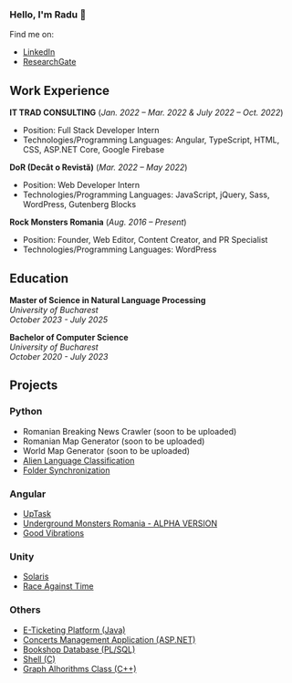 ### Hello, I'm Radu 👋

Find me on:
- [LinkedIn](https://www.linkedin.com/in/radu-ioan-mihai/)
- [ResearchGate](https://www.researchgate.net/profile/Radu-Ioan-Mihai)

## Work Experience

**IT TRAD CONSULTING**
(*Jan. 2022 – Mar. 2022 & July 2022 – Oct. 2022*)
- Position: Full Stack Developer Intern
- Technologies/Programming Languages: Angular, TypeScript, HTML, CSS, ASP.NET Core, Google Firebase

**DoR (Decât o Revistă)**
(*Mar. 2022 – May 2022*)
- Position: Web Developer Intern
- Technologies/Programming Languages: JavaScript, jQuery, Sass, WordPress, Gutenberg Blocks 

**Rock Monsters Romania**
(*Aug. 2016 – Present*)
- Position: Founder, Web Editor, Content Creator, and PR Specialist
- Technologies/Programming Languages: WordPress

## Education

**Master of Science in Natural Language Processing** \
*University of Bucharest* \
*October 2023 - July 2025*  

**Bachelor of Computer Science** \
*University of Bucharest* \
*October 2020 - July 2023* 

## Projects

### Python
- Romanian Breaking News Crawler (soon to be uploaded)
- Romanian Map Generator (soon to be uploaded)
- World Map Generator (soon to be uploaded)
- [Alien Language Classification](https://github.com/rimihai2001/UniBuc-FMI/tree/main/2nd%20Year/IA%20-%20Artificial%20Intelligence/ML/Kaggle)
- [Folder Synchronization](https://github.com/rimihai2001/folder-sync)

### Angular
- [UpTask](https://github.com/rimihai2001/UpTask)
- [Underground Monsters Romania - ALPHA VERSION](https://github.com/rimihai2001/UMR-Angular)
- [Good Vibrations](https://github.com/rimihai2001/Good-Vibrations)

### Unity
- [Solaris](https://github.com/rimihai2001/Solaris)
- [Race Against Time](https://github.com/rimihai2001/Game-Dev-3DRunner)

### Others
- [E-Ticketing Platform (Java)](https://github.com/rimihai2001/E-Ticketing_Platform_PAO)
- [Concerts Management Application (ASP.NET)](https://github.com/rimihai2001/Concerts-DAW)
- [Bookshop Database (PL/SQL)](https://github.com/rimihai2001/UniBuc-FMI/tree/main/2nd%20Year/SGBD%20-%20Database%20Management%20System/Project)
- [Shell (C)](https://github.com/rimihai2001/UniBuc-FMI/blob/main/2nd%20Year/SO%20-%20Operating%20Systems/Project/Shell_Version2.c)
- [Graph Alhorithms Class (C++)](https://github.com/rimihai2001/UniBuc-FMI/blob/main/2nd%20Year/AF%20-%20Fundamental%20Algorithms/Homework/Algorithms.cpp)



<!--
**rimihai2001/rimihai2001** is a ✨ _special_ ✨ repository because its `README.md` (this file) appears on your GitHub profile.

Here are some ideas to get you started:

- 🔭 I’m currently working on ...
- 🌱 I’m currently learning ...
- 👯 I’m looking to collaborate on ...
- 🤔 I’m looking for help with ...
- 💬 Ask me about ...
- 📫 How to reach me: ...
- 😄 Pronouns: ...
- ⚡ Fun fact: ...
-->
